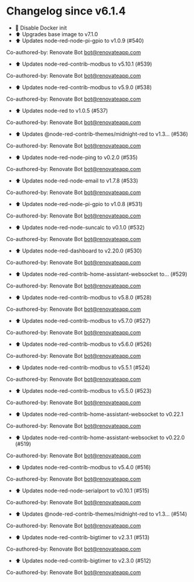 # Changelog since v6.1.4
- :hammer: Disable Docker init 
- :arrow_up: Upgrades base image to v7.1.0 
- :arrow_up: Updates node-red-node-pi-gpio to v1.0.9 (#540)

Co-authored-by: Renovate Bot <bot@renovateapp.com> 
- :arrow_up: Updates node-red-contrib-modbus to v5.10.1 (#539)

Co-authored-by: Renovate Bot <bot@renovateapp.com> 
- :arrow_up: Updates node-red-contrib-modbus to v5.9.0 (#538)

Co-authored-by: Renovate Bot <bot@renovateapp.com> 
- :arrow_up: Updates node-red to v1.0.5 (#537)

Co-authored-by: Renovate Bot <bot@renovateapp.com> 
- :arrow_up: Updates @node-red-contrib-themes/midnight-red to v1.3… (#536)

Co-authored-by: Renovate Bot <bot@renovateapp.com> 
- :arrow_up: Updates node-red-node-ping to v0.2.0 (#535)

Co-authored-by: Renovate Bot <bot@renovateapp.com> 
- :arrow_up: Updates node-red-node-email to v1.7.8 (#533)

Co-authored-by: Renovate Bot <bot@renovateapp.com> 
- :arrow_up: Updates node-red-node-pi-gpio to v1.0.8 (#531)

Co-authored-by: Renovate Bot <bot@renovateapp.com> 
- :arrow_up: Updates node-red-node-suncalc to v0.1.0 (#532)

Co-authored-by: Renovate Bot <bot@renovateapp.com> 
- :arrow_up: Updates node-red-dashboard to v2.20.0 (#530)

Co-authored-by: Renovate Bot <bot@renovateapp.com> 
- :arrow_up: Updates node-red-contrib-home-assistant-websocket to… (#529)

Co-authored-by: Renovate Bot <bot@renovateapp.com> 
- :arrow_up: Updates node-red-contrib-modbus to v5.8.0 (#528)

Co-authored-by: Renovate Bot <bot@renovateapp.com> 
- :arrow_up: Updates node-red-contrib-modbus to v5.7.0 (#527)

Co-authored-by: Renovate Bot <bot@renovateapp.com> 
- :arrow_up: Updates node-red-contrib-modbus to v5.6.0 (#526)

Co-authored-by: Renovate Bot <bot@renovateapp.com> 
- :arrow_up: Updates node-red-contrib-modbus to v5.5.1 (#524)

Co-authored-by: Renovate Bot <bot@renovateapp.com> 
- :arrow_up: Updates node-red-contrib-modbus to v5.5.0 (#523)

Co-authored-by: Renovate Bot <bot@renovateapp.com> 
- :arrow_up: Updates node-red-contrib-home-assistant-websocket to v0.22.1

Co-authored-by: Renovate Bot <bot@renovateapp.com> 
- :arrow_up: Updates node-red-contrib-home-assistant-websocket to v0.22.0 (#519)

Co-authored-by: Renovate Bot <bot@renovateapp.com> 
- :arrow_up: Updates node-red-contrib-modbus to v5.4.0 (#516)

Co-authored-by: Renovate Bot <bot@renovateapp.com> 
- :arrow_up: Updates node-red-node-serialport to v0.10.1 (#515)

Co-authored-by: Renovate Bot <bot@renovateapp.com> 
- :arrow_up: Updates @node-red-contrib-themes/midnight-red to v1.3… (#514)

Co-authored-by: Renovate Bot <bot@renovateapp.com> 
- :arrow_up: Updates node-red-contrib-bigtimer to v2.3.1 (#513)

Co-authored-by: Renovate Bot <bot@renovateapp.com> 
- :arrow_up: Updates node-red-contrib-bigtimer to v2.3.0 (#512)

Co-authored-by: Renovate Bot <bot@renovateapp.com> 
